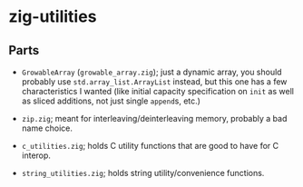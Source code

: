 # zig-utilities

## Parts

- `GrowableArray` (`growable_array.zig`); just a dynamic array, you should
  probably use `std.array_list.ArrayList` instead, but this one has a few
  characteristics I wanted (like initial capacity specification on `init` as
  well as sliced additions, not just single `append`s, etc.)

- `zip.zig`; meant for interleaving/deinterleaving memory, probably a bad name
  choice.

- `c_utilities.zig`; holds C utility functions that are good to have for C
  interop.

- `string_utilities.zig`; holds string utility/convenience functions.
